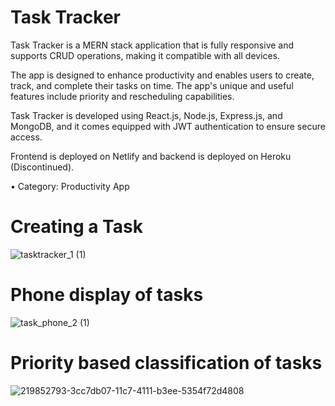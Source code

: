 # Task Tracker
Task Tracker is a MERN stack application that is fully responsive and supports CRUD operations, making it compatible with all devices. 

The app is designed to enhance productivity and enables users to create, track, and complete their tasks on time. The app's unique and useful features include priority and rescheduling capabilities.

Task Tracker is developed using React.js, Node.js, Express.js, and MongoDB, and it comes equipped with JWT authentication to ensure secure access.

Frontend is deployed on Netlify and
backend is deployed on Heroku (Discontinued).

• Category: Productivity App

# Creating a Task
![tasktracker_1 (1)](https://user-images.githubusercontent.com/87326193/220936556-6e52d33d-553f-4e06-976d-aa400fd76c1c.jpg)

# Phone display of tasks
![task_phone_2 (1)](https://user-images.githubusercontent.com/87326193/220936617-8bd35e26-2f54-429b-b1f7-fb2ea6500bf8.jpg)

# Priority based classification of tasks
![219852793-3cc7db07-11c7-4111-b3ee-5354f72d4808](https://user-images.githubusercontent.com/87326193/220936633-d35afb50-620a-419e-9f03-bfafaa0a6f06.jpg)
